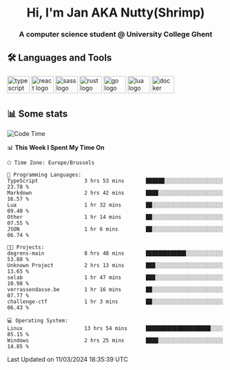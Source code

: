 <h1 align="center">Hi, I'm Jan AKA Nutty(Shrimp)</h1>
<h3 align="center">A computer science student @ University College Ghent</h3>

<h2 align="left">🛠️ Languages and Tools</h2>

###

<div align="left">
  <img src="https://cdn.jsdelivr.net/gh/devicons/devicon/icons/typescript/typescript-original.svg" height="40" width="52" alt="typescript logo"  />
  <img src="https://cdn.jsdelivr.net/gh/devicons/devicon/icons/react/react-original.svg" height="40" width="52" alt="react logo"  />
  <img src="https://cdn.jsdelivr.net/gh/devicons/devicon/icons/sass/sass-original.svg" height="40" width="52" alt="sass logo"  />
  <img src="https://cdn.jsdelivr.net/gh/devicons/devicon@latest/icons/rust/rust-original.svg" height="40" width="52" alt="rust logo" />
  <img src="https://cdn.jsdelivr.net/gh/devicons/devicon/icons/go/go-original.svg" height="40" width="52" alt="go logo"  />
  <img src="https://cdn.jsdelivr.net/gh/devicons/devicon/icons/lua/lua-original.svg" height="40" width="52" alt="lua logo"  />
  <img src="https://cdn.jsdelivr.net/gh/devicons/devicon/icons/docker/docker-original.svg" height="40" width="52" alt="docker logo"  />
</div>

<h2>📊 Some stats</h2>

<!--START_SECTION:waka-->
![Code Time](http://img.shields.io/badge/Code%20Time-4%2C260%20hrs%2015%20mins-blue)

📊 **This Week I Spent My Time On** 

```text
🕑︎ Time Zone: Europe/Brussels

💬 Programming Languages: 
TypeScript               3 hrs 53 mins       ██████░░░░░░░░░░░░░░░░░░░   23.78 % 
Markdown                 2 hrs 42 mins       ████░░░░░░░░░░░░░░░░░░░░░   16.57 % 
Lua                      1 hr 32 mins        ██░░░░░░░░░░░░░░░░░░░░░░░   09.40 % 
Other                    1 hr 14 mins        ██░░░░░░░░░░░░░░░░░░░░░░░   07.55 % 
JSON                     1 hr 6 mins         ██░░░░░░░░░░░░░░░░░░░░░░░   06.74 % 

🐱‍💻 Projects: 
degrens-main             8 hrs 48 mins       █████████████░░░░░░░░░░░░   53.88 % 
Unknown Project          2 hrs 13 mins       ███░░░░░░░░░░░░░░░░░░░░░░   13.65 % 
selab                    1 hr 47 mins        ███░░░░░░░░░░░░░░░░░░░░░░   10.98 % 
verrassendasse.be        1 hr 16 mins        ██░░░░░░░░░░░░░░░░░░░░░░░   07.77 % 
challenge-ctf            1 hr 3 mins         ██░░░░░░░░░░░░░░░░░░░░░░░   06.43 % 

💻 Operating System: 
Linux                    13 hrs 54 mins      █████████████████████░░░░   85.15 % 
Windows                  2 hrs 25 mins       ████░░░░░░░░░░░░░░░░░░░░░   14.85 % 
```


 Last Updated on 11/03/2024 18:35:39 UTC
<!--END_SECTION:waka-->
